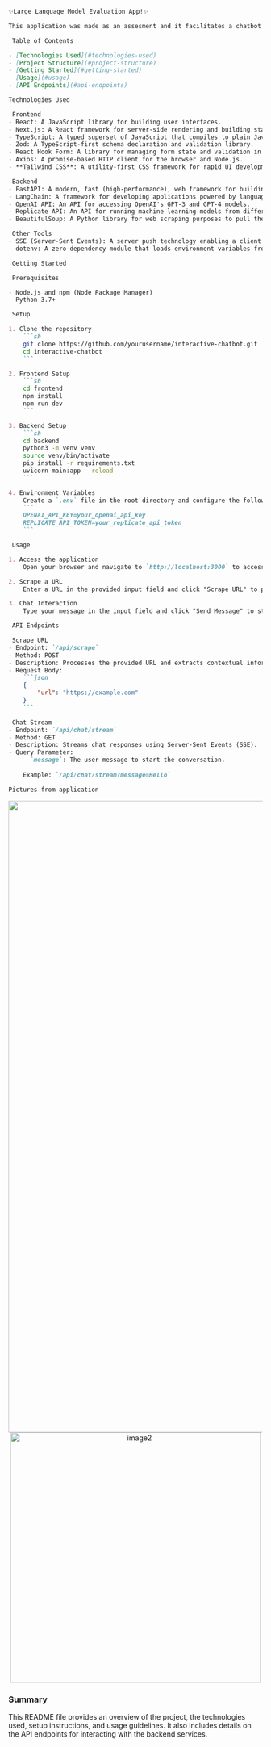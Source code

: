 ```markdown
✨Large Language Model Evaluation App!✨

This application was made as an assesment and it facilitates a chatbot by leveraging Next.js as the frontend and FastAPI as the backend, utilizing the power of LangChain for dynamic web interactions. It incorporates BeautifulSoup for web scraping to extract contextual information from provided URLs.

 Table of Contents

- [Technologies Used](#technologies-used)
- [Project Structure](#project-structure)
- [Getting Started](#getting-started)
- [Usage](#usage)
- [API Endpoints](#api-endpoints)

Technologies Used

 Frontend
- React: A JavaScript library for building user interfaces.
- Next.js: A React framework for server-side rendering and building static websites.
- TypeScript: A typed superset of JavaScript that compiles to plain JavaScript.
- Zod: A TypeScript-first schema declaration and validation library.
- React Hook Form: A library for managing form state and validation in React.
- Axios: A promise-based HTTP client for the browser and Node.js.
- **Tailwind CSS**: A utility-first CSS framework for rapid UI development.

 Backend
- FastAPI: A modern, fast (high-performance), web framework for building APIs with Python.
- LangChain: A framework for developing applications powered by language models.
- OpenAI API: An API for accessing OpenAI's GPT-3 and GPT-4 models.
- Replicate API: An API for running machine learning models from different providers.
- BeautifulSoup: A Python library for web scraping purposes to pull the data out of HTML and XML files.

 Other Tools
- SSE (Server-Sent Events): A server push technology enabling a client to receive automatic updates from a server via HTTP connection.
- dotenv: A zero-dependency module that loads environment variables from a `.env` file into `process.env`.

 Getting Started

 Prerequisites

- Node.js and npm (Node Package Manager)
- Python 3.7+

 Setup

1. Clone the repository
    ```sh
    git clone https://github.com/yourusername/interactive-chatbot.git
    cd interactive-chatbot
    ```

2. Frontend Setup
    ```sh
    cd frontend
    npm install
    npm run dev
    ```

3. Backend Setup
    ```sh
    cd backend
    python3 -m venv venv
    source venv/bin/activate
    pip install -r requirements.txt
    uvicorn main:app --reload
    ```

4. Environment Variables
    Create a `.env` file in the root directory and configure the following environment variables:
    ```
    OPENAI_API_KEY=your_openai_api_key
    REPLICATE_API_TOKEN=your_replicate_api_token
    ```

 Usage

1. Access the application
    Open your browser and navigate to `http://localhost:3000` to access the frontend interface.

2. Scrape a URL
    Enter a URL in the provided input field and click "Scrape URL" to process the URL.

3. Chat Interaction
    Type your message in the input field and click "Send Message" to start the conversation. The chatbot will provide responses based on the contextual information obtained from the scraped URL.

 API Endpoints

 Scrape URL
- Endpoint: `/api/scrape`
- Method: POST
- Description: Processes the provided URL and extracts contextual information for the chatbot using BeautifulSoup for web scraping.
- Request Body:
    ```json
    {
        "url": "https://example.com"
    }
    ```

 Chat Stream
- Endpoint: `/api/chat/stream`
- Method: GET
- Description: Streams chat responses using Server-Sent Events (SSE).
- Query Parameter:
    - `message`: The user message to start the conversation.
    
    Example: `/api/chat/stream?message=Hello`

Pictures from application
```
<p align="center">
  <img width="1252" alt="image" src="https://github.com/Farahzalsaf/Farahs-PwC-Assesment/assets/74122145/40ee3274-8f54-4148-bfc7-d4efce99fc50">

  <img width="496" alt="image2" src="https://github.com/Farahzalsaf/Farahs-PwC-Assesment/assets/74122145/4a3af7fe-2b69-47b4-99ed-7798349bb524">

</p>

### Summary

This README file provides an overview of the project, the technologies used, setup instructions, and usage guidelines. It also includes details on the API endpoints for interacting with the backend services.

